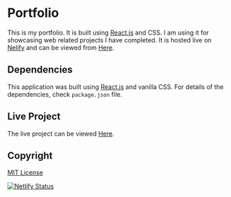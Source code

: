 # Portfolio

This is my portfolio. It is built using [React.js](https://reactjs.org/) and CSS. I am using it for showcasing web related projects I have completed. It is hosted live on [Nelify](https://www.netlify.com/) and can be viewed from [Here](https://mawa.netlify.app/).

## Dependencies

This application was built using [React.js](https://reactjs.org/) and vanilla CSS. For details of the dependencies, check `package.json` file.

## Live Project

The live project can be viewed [Here](https://mawa.netlify.app/).

## Copyright

[MIT License](https://choosealicense.com/licenses/mit/)


[![Netlify Status](https://api.netlify.com/api/v1/badges/3d4f3662-7d1c-4ef5-b566-27f26d297f51/deploy-status)](https://app.netlify.com/sites/mawa/deploys)
